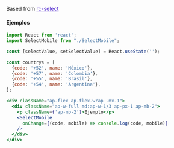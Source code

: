 Based from <a href="https://www.npmjs.com/package/rc-select" style="color: #4d24cc;">rc-select</a><br>


#### Ejemplos

```jsx
import React from 'react';
import SelectMobile from "./SelectMobile";

const [selectValue, setSelectValue] = React.useState('');

const countrys = [
  {code: '+52', name: 'México'},
  {code: '+57', name: 'Colombia'},
  {code: '+55', name: 'Brasil'},
  {code: '+54', name: 'Argentina'},
];

<div className="ap-flex ap-flex-wrap -mx-1">
  <div className="ap-w-full md:ap-w-1/3 ap-px-1 ap-mb-2">
    <p className={'ap-mb-2'}>Ejemplo</p>
    <SelectMobile
      onChange={(code, mobile) => console.log(code, mobile)}
    />
  </div>
</div>

```

